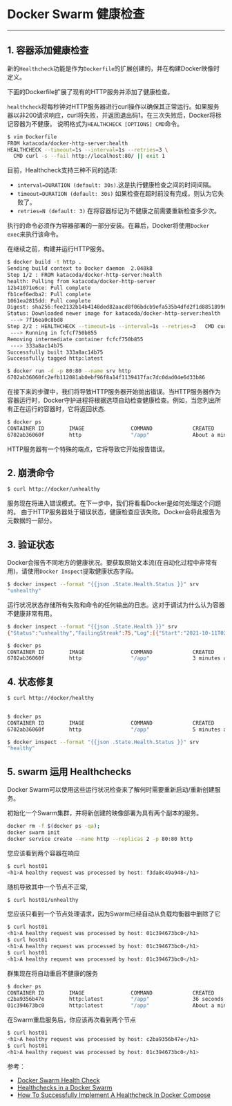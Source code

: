 # Docker Swarm 健康检查


---

## 1. 容器添加健康检查
新的`Healthcheck`功能是作为`Dockerfile`的扩展创建的，并在构建Docker映像时定义。

下面的Dockerfile扩展了现有的HTTP服务并添加了健康检查。

`healthcheck`将每秒钟对HTTP服务器进行curl操作以确保其正常运行。如果服务器以非200请求响应，curl将失败，并返回退出码1。在三次失败后，Docker将标记容器为不健康。
说明格式为`HEALTHCHECK [OPTIONS] CMD`命令。

```bash
$ vim Dockerfile
FROM katacoda/docker-http-server:health
HEALTHCHECK --timeout=1s --interval=1s --retries=3 \
  CMD curl -s --fail http://localhost:80/ || exit 1
```
目前，Healthcheck支持三种不同的选项:

 - `interval=DURATION (default: 30s)`.这是执行健康检查之间的时间间隔。
 - `timeout=DURATION (default: 30s)` 如果检查在超时前没有完成，则认为它失败了。
 - `retries=N (default: 3)` 在将容器标记为不健康之前需要重新检查多少次。

执行的命令必须作为容器部署的一部分安装。在幕后，Docker将使用`Docker exec`来执行该命令。

在继续之前，构建并运行HTTP服务。

```bash
$ docker build -t http .
Sending build context to Docker daemon  2.048kB
Step 1/2 : FROM katacoda/docker-http-server:health
health: Pulling from katacoda/docker-http-server
12b41071e6ce: Pull complete 
fb1cef6edba2: Pull complete 
1061ea2815dd: Pull complete 
Digest: sha256:fee2132b14b4148ded82aacd8f06bdcb9efa535b4dfd2f1d88518996f4b2fb1d
Status: Downloaded newer image for katacoda/docker-http-server:health
 ---> 7f16ea0c8bd8
Step 2/2 : HEALTHCHECK --timeout=1s --interval=1s --retries=3   CMD curl -s --fail http://localhost:80/ || exit 1
 ---> Running in fcfcf750b855
Removing intermediate container fcfcf750b855
 ---> 333a8ac14b75
Successfully built 333a8ac14b75
Successfully tagged http:latest
```

```bash
$ docker run -d -p 80:80 --name srv http
6702ab36060fc2efb112081ab0ebf96f8a14f1139417fac7dc0dad04e6d33b86
```
在接下来的步骤中，我们将导致HTTP服务器开始抛出错误。当HTTP服务器作为容器运行时，Docker守护进程将根据选项自动检查健康检查。例如，当您列出所有正在运行的容器时，它将返回状态.

```bash
$ docker ps
CONTAINER ID        IMAGE               COMMAND             CREATED              STATUS                        PORTS                NAMES
6702ab36060f        http                "/app"              About a minute ago   Up About a minute (healthy)   0.0.0.0:80->80/tcp   srv
```
HTTP服务器有一个特殊的端点，它将导致它开始报告错误。
## 2. 崩溃命令
```bash
$ curl http://docker/unhealthy
```
服务现在将进入错误模式。在下一步中，我们将看看Docker是如何处理这个问题的。
由于HTTP服务器处于错误状态，健康检查应该失败。Docker会将此报告为元数据的一部分。

## 3. 验证状态
Docker会报告不同地方的健康状况。要获取原始文本流(在自动化过程中非常有用)，请使用`Docker Inspect`提取健康状态字段。

```bash
$ docker inspect --format "{{json .State.Health.Status }}" srv
"unhealthy"
```

运行状况状态存储所有失败和命令的任何输出的日志。这对于调试为什么认为容器不健康非常有用。

```bash
$ docker inspect --format "{{json .State.Health }}" srv
{"Status":"unhealthy","FailingStreak":75,"Log":[{"Start":"2021-10-11T02:19:07.166147032Z","End":"2021-10-11T02:19:07.233788055Z","ExitCode":1,"Output":""},{"Start":"2021-10-11T02:19:08.253738183Z","End":"2021-10-11T02:19:08.333500914Z","ExitCode":1,"Output":""},{"Start":"2021-10-11T02:19:09.354272859Z","End":"2021-10-11T02:19:09.436257557Z","ExitCode":1,"Output":""},{"Start":"2021-10-11T02:19:10.508515556Z","End":"2021-10-11T02:19:10.571064095Z","ExitCode":1,"Output":""},{"Start":"2021-10-11T02:19:11.590597522Z","End":"2021-10-11T02:19:11.663932528Z","ExitCode":1,"Output":""}]}
```

```bash
$ docker ps
CONTAINER ID        IMAGE               COMMAND             CREATED             STATUS                     PORTS                NAMES
6702ab36060f        http                "/app"              3 minutes ago       Up 3 minutes (unhealthy)   0.0.0.0:80->80/tcp   srv
```
## 4. 状态修复
```bash
$ curl http://docker/healthy


$ docker ps
CONTAINER ID        IMAGE               COMMAND             CREATED             STATUS                   PORTS                NAMES
6702ab36060f        http                "/app"              5 minutes ago       Up 5 minutes (healthy)   0.0.0.0:80->80/tcp   srv

$ docker inspect --format "{{json .State.Health.Status }}" srv
"healthy"
```
## 5. swarm 运用 Healthchecks
Docker Swarm可以使用这些运行状况检查来了解何时需要重新启动/重新创建服务。

初始化一个Swarm集群，并将新创建的映像部署为具有两个副本的服务。

```bash
docker rm -f $(docker ps -qa); 
docker swarm init
docker service create --name http --replicas 2 -p 80:80 http
```
您应该看到两个容器在响应

```bash
$ curl host01
<h1>A healthy request was processed by host: f3da8c49a948</h1>
```
随机导致其中一个节点不正常,

```bash
$ curl host01/unhealthy
```
您应该只看到一个节点处理请求，因为Swarm已经自动从负载均衡器中删除了它

```bash
$ curl host01
<h1>A healthy request was processed by host: 01c394673bc0</h1>
$ curl host01
<h1>A healthy request was processed by host: 01c394673bc0</h1>
$ curl host01
<h1>A healthy request was processed by host: 01c394673bc0</h1>
```
群集现在将自动重启不健康的服务

```bash
$ docker ps
CONTAINER ID        IMAGE               COMMAND             CREATED              STATUS                        PORTS               NAMES
c2ba9356b47e        http:latest         "/app"              36 seconds ago       Up 30 seconds (healthy)       80/tcp              http.2.kg7bky9gy65r77ym7dkoxke84
01c394673bc0        http:latest         "/app"              About a minute ago   Up About a minute (healthy)   80/tcp              http.1.jit13g50cohbsv3qa1ht3o9h1
```
在Swarm重启服务后，你应该再次看到两个节点

```bash
$ curl host01
<h1>A healthy request was processed by host: c2ba9356b47e</h1>
$ curl host01
<h1>A healthy request was processed by host: 01c394673bc0</h1>
```

参考：

 - [Docker Swarm Health Check](https://bobcares.com/blog/docker-swarm-health-check/)
 - [Healthchecks in a Docker Swarm](https://statusq.org/archives/2022/02/01/10830/)
 - [How To Successfully Implement A Healthcheck In Docker Compose](https://medium.com/geekculture/how-to-successfully-implement-a-healthcheck-in-docker-compose-efced60bc08e)

